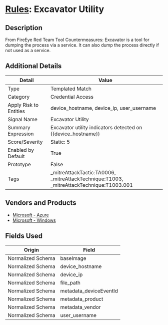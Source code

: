 # [Rules](README.md): Excavator Utility

## Description
From FireEye Red Team Tool Countermeasures: Excavator is a tool for dumping the process via a service. It can also dump the process directly if not used as a service.

## Additional Details
|Detail|Value|
|----|----|
|Type|Templated Match|
|Category|Credential Access|
|Apply Risk to Entities|device_hostname, device_ip, user_username|
|Signal Name|Excavator Utility|
|Summary Expression|Excavator utility indicators detected on {{device_hostname}}|
|Score/Severity|Static: 5|
|Enabled by Default|True|
|Prototype|False|
|Tags|_mitreAttackTactic:TA0006, _mitreAttackTechnique:T1003, _mitreAttackTechnique:T1003.001|
## Vendors and Products
- [Microsoft - Azure](../products/a1225af5-e778-4068-a9a2-47da93d1ff24.md)
- [Microsoft - Windows](../products/1ff7546c-cb36-4a24-87f7-89d2cecc5761.md)


## Fields Used

|Origin|Field|
|----|----|
|Normalized Schema|baseImage|
|Normalized Schema|device_hostname|
|Normalized Schema|device_ip|
|Normalized Schema|file_path|
|Normalized Schema|metadata_deviceEventId|
|Normalized Schema|metadata_product|
|Normalized Schema|metadata_vendor|
|Normalized Schema|user_username|


